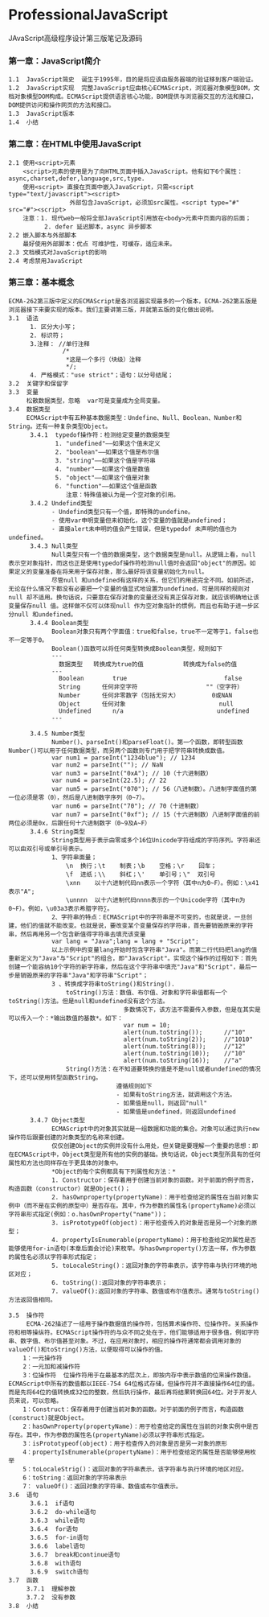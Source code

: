 # ProfessionalJavaScript
JAvaScript高级程序设计第三版笔记及源码

### 第一章：JavaScript简介
    1.1  JavaScript简史  诞生于1995年，目的是将应该由服务器端的验证移到客户端验证。
    1.2  JavaScript实现  完整JavaScript应由核心ECMAScript，浏览器对象模型BOM，文档对象模型DOM构成。ECMAScript提供语言核心功能，BOM提供与浏览器交互的方法和接口，DOM提供访问和操作网页的方法和接口。
    1.3  JavaScript版本
    1.4  小结

### 第二章：在HTML中使用JavaScript
    2.1 使用<script>元素 
        <script>元素的使用是为了向HTML页面中插入JavaScript。他有如下6个属性：async,charset,defer,language,src,type.
        使用<script> 直接在页面中嵌入JavaScript，只需<script type="text/javascript"><script>
                     外部包含JavaScript，必须加src属性。<script type="#" src="#"><script>
        注意：1. 现代web一般将全部JavaScript引用放在<body>元素中页面内容的后面；
              2. defer 延迟脚本，async 异步脚本
    2.2 嵌入脚本与外部脚本
        最好使用外部脚本：优点 可维护性，可缓存，适应未来。
    2.3 文档模式对JavaScript的影响
    2.4 考虑禁用JavaScript

### 第三章：基本概念
    ECMA-262第三版中定义的ECMAScript是各浏览器实现最多的一个版本，ECMA-262第五版是浏览器接下来要实现的版本。我们主要讲第三版，并就第五版的变化做出说明。
    3.1  语法
          1. 区分大小写；
          2. 标识符；
          3.注释： //单行注释 
                   /*
                    *这是一个多行（块级）注释
                    */;
          4. 严格模式："use strict"；语句：以分号结尾；
    3.2  关键字和保留字
    3.3  变量
         松散数据类型，忽略  var可是变量成为全局变量。
    3.4  数据类型
         ECMAScript中有五种基本数据类型：Undefine、Null、Boolean、Number和String。还有一种复杂类型Object。
          3.4.1  typedof操作符：检测给定变量的数据类型
                 1. "undefined"——如果这个值未定义
                 2. "boolean"——如果这个值是布尔值
                 3. "string"——如果这个值是字符串
                 4. "number"——如果这个值是数值
                 5. "object"——如果这个值是对象
                 6. "function"——如果这个值是函数
                    注意：特殊值被认为是一个空对象的引用。
          3.4.2 Undefind类型
                - Undefind类型只有一个值，即特殊的undefine。
                - 使用var申明变量但未初始化，这个变量的值就是undefined；
                - 直接alert未申明的值会产生错误，但是typedof 未声明的值也为undefined。
          3.4.3 Null类型
                Null类型只有一个值的数据类型，这个数据类型是null。从逻辑上看，null表示空对象指针，而这也正是使用typedof操作符检测null值时会返回"object"的原因。如果定义的变量准备在将来用于保存对象，那么最好将该变量初始化为null。
                尽管null 和undefined有这样的关系，但它们的用途完全不同。如前所述，无论在什么情况下都没有必要把一个变量的值显式地设置为undefined，可是同样的规则对null 却不适用。换句话说，只要意在保存对象的变量还没有真正保存对象，就应该明确地让该变量保存null 值。这样做不仅可以体现null 作为空对象指针的惯例，而且也有助于进一步区分null 和undefined。
          3.4.4 Boolean类型
                Boolean对象只有两个字面值：true和false，true不一定等于1，false也不一定等于0。
                Boolean()函数可以将任何类型转换成Boolean类型，规则如下
                ---
                  数据类型   转换成为true的值           转换成为false的值
                ---
                  Boolean        true                           false
                  String      任何非空字符                   ""（空字符） 
                  Number      任何非零数字（包括无穷大）         0或NAN
                  Object      任何对象                          null
                  Undefined      n/a                          undefined 
                ---
                 
          3.4.5 Number类型
                Number()、parseInt()和parseFloat()。第一个函数，即转型函数Number()可以用于任何数据类型，而另两个函数则专门用于把字符串转换成数值。
                var num1 = parseInt("1234blue"); // 1234
                var num2 = parseInt(""); // NaN
                var num3 = parseInt("0xA"); // 10（十六进制数）
                var num4 = parseInt(22.5); // 22
                var num5 = parseInt("070"); // 56（八进制数）。八进制字面值的第一位必须是零（0），然后是八进制数字序列（0~7）。
                var num6 = parseInt("70"); // 70（十进制数）
                var num7 = parseInt("0xf"); // 15（十六进制数）八进制字面值的前两位必须是0x，后跟任何十六进制数字（0~9及A~F）
          3.4.6 String类型
                String类型用于表示由零或多个16位Unicode字符组成的字符序列。字符串还可以由双引号或单引号表示。
                1、字符串面量；
                    \n  换行；\t    制表；\b    空格；\r    回车；
                    \f  进纸；\\    斜杠；\'    单引号；\"  双引号
                    \xnn    以十六进制代码nn表示一个字符（其中n为0~F）。例如：\x41 表示"A";
                    \unnnn  以十六进制代码nnnn表示的一个Unicode字符（其中n为0~F）。例如，\u03a3表示希腊字符∑。
                2、字符串的特点：ECMAScript中的字符串是不可变的，也就是说，一旦创建，他们的值就不能改变。也就是说，要改变某个变量保存的字符串，首先要销毁原来的字符串，然后再用另一个包含新值得字符串去填充该变量
                var lang = "Java";lang = lang + "Script";
                以上示例中的变量lang开始时包含字符串"Java"。而第二行代码把lang的值重新定义为"Java"与"Script"的组合，即"JavaScript"。实现这个操作的过程如下：首先创建一个能容纳10个字符的新字符串，然后在这个字符串中填充"Java"和"Script"，最后一步是销毁原来的字符串"Java"和字符串"Script"；
                3 、转换成字符串toString()和String().
                    toString()方法：数值、布尔值、对象和字符串值都有一个toString()方法。但是null和undefined没有这个方法。
                                    多数情况下，该方法不需要传入参数，但是在其实是可以传入一个：*输出数值的基数*。如下：
                                    var num = 10;
                                    alert(num.toString());      //"10"
                                    alert(num.toString(2));     //"1010"
                                    alert(num.toString(8));     //"12"
                                    alert(num.toString(10));    //"10"
                                    alert(num.toString(16));    //"a"
                    String()方法：在不知道要转换的值是不是null或者undefined的情况下，还可以使用转型函数String。
                                  遵循规则如下
                                  - 如果有toString方法，就调用这个方法。
                                  - 如果值是null，则返回"null"
                                  - 如果值是undefined，则返回undefined
          3.4.7 Object类型
                ECMAScript中的对象其实就是一组数据和功能的集合。对象可以通过执行new操作符后跟要创建的对象类型的名称来创建。
                仅仅创建Object的实例并没有什么用处，但关键是要理解一个重要的思想：即在ECMAScript中，Object类型是所有他的实例的基础。换句话说，Object类型所具有的任何属性和方法也同样存在于更具体的对象中。
                *Object的每个实例都具有下列属性和方法：*
                1. Constructor：保存着用于创建当前对象的函数。对于前面的例子而言，构造函数（constructor）就是Object()；
                2. hasOwnproperty(propertyName)：用于检查给定的属性在当前对象实例中（而不是在实例的原型中）是否存在。其中，作为参数的属性名(propertyName)必须以字符串形式指定(例如：o.hasOwnProperty("name"))；
                3. isPrototypeOf(object)：用于检查传入的对象是否是另一个对象的原型；
                4. propertyIsEnumerable(propertyName)：用于检查给定的属性是否能够使用for-in语句(本章后面会讨论)来枚举。与hasOwnproperty()方法一样，作为参数的属性名必须以字符串形式指定；
                5. toLocaleString()：返回对象的字符串表示，该字符串与执行环境的地区对应；
                6. toString():返回对象的字符串表示；
                7. valueOf():返回对象的字符串、数值或布尔值表示。通常与toString()方法返回值相同。

    3.5  操作符
         ECMA-262描述了一组用于操作数据值的操作符，包括算术操作符、位操作符。关系操作符和相等操纵符。ECMAScript操作符的与众不同之处在于，他们能够适用于很多值，例如字符串、数字值、布尔值甚至对象。不过，在应用对象时，相应的操作符通常都会调用对象的valueOf()和toString()方法，以便取得可以操作的值。
        1：一元操作符
        2：一元加和减操作符
        3：位操作符  位操作符用于在最基本的层次上，即按内存中表示数值的位来操作数值。ECMAScript中所有的数值都以IEEE-754 64位格式存储，但操作符并不直接操作64位的值。而是先将64位的值转换成32位的整数，然后执行操作，最后再将结果转换回64位。对于开发人员来说，可以忽略。
        1：Construct：保存着用于创建当前对象的函数。对于前面的例子而言，构造函数(construct)就是Object。
        2：hasOwnProperty(propertyName)：用于检查给定的属性在当前的对象实例中是否存在。其中，作为参数的属性名(propertyName)必须以字符串形式指定。
        3：isPrototypeof(object)：用于检查传入的对象是否是另一对象的原形
        4：propertyIsEnumerable(propertyName)：用于检查给定的属性是否能够使用枚举
        5：toLocaleStrig()：返回对象的字符串表示，该字符串与执行环境的地区对应。
        6：toString：返回对象的字符串表示
        7： valueOf()：返回对象的字符串、数值或布尔值表示。
    3.6  语句
          3.6.1  if语句
          3.6.2  do-while语句
          3.6.3  while语句
          3.6.4  for语句
          3.6.5  for-in语句
          3.6.6  label语句
          3.6.7  break和continue语句
          3.6.8  with语句
          3.6.9  switch语句
    3.7  函数
         3.7.1  理解参数
         3.7.2  没有参数
    3.8  小结

